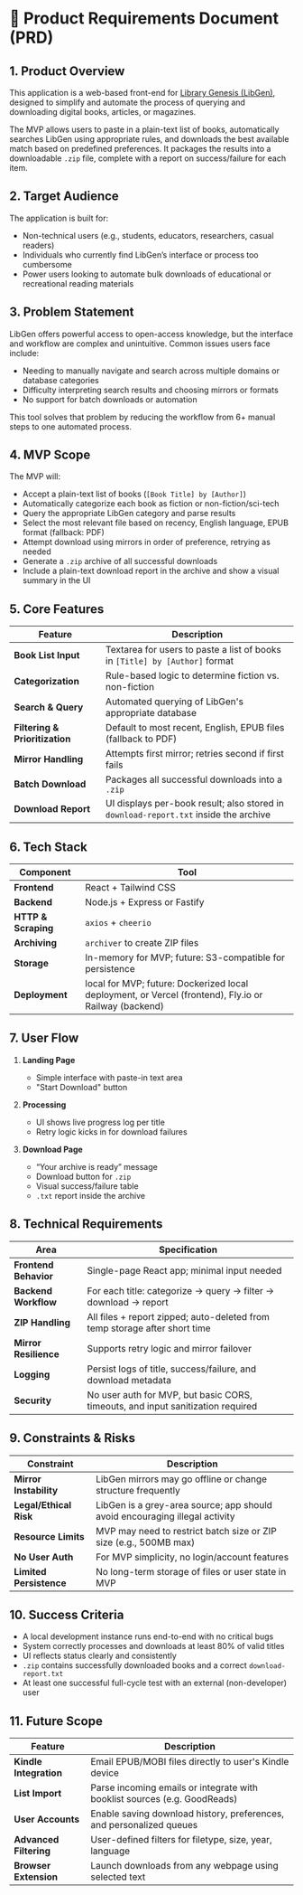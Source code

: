 
# 📄 Product Requirements Document (PRD)

## 1. Product Overview

This application is a web-based front-end for [Library Genesis (LibGen)](http://libgen.rs), designed to simplify and automate the process of querying and downloading digital books, articles, or magazines.

The MVP allows users to paste in a plain-text list of books, automatically searches LibGen using appropriate rules, and downloads the best available match based on predefined preferences. It packages the results into a downloadable `.zip` file, complete with a report on success/failure for each item.

## 2. Target Audience

The application is built for:
- Non-technical users (e.g., students, educators, researchers, casual readers)
- Individuals who currently find LibGen’s interface or process too cumbersome
- Power users looking to automate bulk downloads of educational or recreational reading materials

## 3. Problem Statement

LibGen offers powerful access to open-access knowledge, but the interface and workflow are complex and unintuitive. Common issues users face include:
- Needing to manually navigate and search across multiple domains or database categories
- Difficulty interpreting search results and choosing mirrors or formats
- No support for batch downloads or automation

This tool solves that problem by reducing the workflow from 6+ manual steps to one automated process.

## 4. MVP Scope

The MVP will:
- Accept a plain-text list of books (`[Book Title] by [Author]`)
- Automatically categorize each book as fiction or non-fiction/sci-tech
- Query the appropriate LibGen category and parse results
- Select the most relevant file based on recency, English language, EPUB format (fallback: PDF)
- Attempt download using mirrors in order of preference, retrying as needed
- Generate a `.zip` archive of all successful downloads
- Include a plain-text download report in the archive and show a visual summary in the UI

## 5. Core Features

| Feature | Description |
|--------|-------------|
| **Book List Input** | Textarea for users to paste a list of books in `[Title] by [Author]` format |
| **Categorization** | Rule-based logic to determine fiction vs. non-fiction |
| **Search & Query** | Automated querying of LibGen's appropriate database |
| **Filtering & Prioritization** | Default to most recent, English, EPUB files (fallback to PDF) |
| **Mirror Handling** | Attempts first mirror; retries second if first fails |
| **Batch Download** | Packages all successful downloads into a `.zip` |
| **Download Report** | UI displays per-book result; also stored in `download-report.txt` inside the archive |

## 6. Tech Stack

| Component | Tool |
|----------|------|
| **Frontend** | React + Tailwind CSS |
| **Backend** | Node.js + Express or Fastify |
| **HTTP & Scraping** | `axios` + `cheerio` |
| **Archiving** | `archiver` to create ZIP files |
| **Storage** | In-memory for MVP; future: S3-compatible for persistence |
| **Deployment** | local for MVP; future: Dockerized local deployment, or Vercel (frontend), Fly.io or Railway (backend) |

## 7. User Flow

1. **Landing Page**
   - Simple interface with paste-in text area
   - "Start Download" button

2. **Processing**
   - UI shows live progress log per title
   - Retry logic kicks in for download failures

3. **Download Page**
   - “Your archive is ready” message
   - Download button for `.zip`
   - Visual success/failure table
   - `.txt` report inside the archive

## 8. Technical Requirements

| Area | Specification |
|------|---------------|
| **Frontend Behavior** | Single-page React app; minimal input needed |
| **Backend Workflow** | For each title: categorize → query → filter → download → report |
| **ZIP Handling** | All files + report zipped; auto-deleted from temp storage after short time |
| **Mirror Resilience** | Supports retry logic and mirror failover |
| **Logging** | Persist logs of title, success/failure, and download metadata |
| **Security** | No user auth for MVP, but basic CORS, timeouts, and input sanitization required |

## 9. Constraints & Risks

| Constraint | Description |
|------------|-------------|
| **Mirror Instability** | LibGen mirrors may go offline or change structure frequently |
| **Legal/Ethical Risk** | LibGen is a grey-area source; app should avoid encouraging illegal activity |
| **Resource Limits** | MVP may need to restrict batch size or ZIP size (e.g., 500MB max) |
| **No User Auth** | For MVP simplicity, no login/account features |
| **Limited Persistence** | No long-term storage of files or user state in MVP |

## 10. Success Criteria

- A local development instance runs end-to-end with no critical bugs
- System correctly processes and downloads at least 80% of valid titles
- UI reflects status clearly and consistently
- `.zip` contains successfully downloaded books and a correct `download-report.txt`
- At least one successful full-cycle test with an external (non-developer) user

## 11. Future Scope

| Feature | Description |
|---------|-------------|
| **Kindle Integration** | Email EPUB/MOBI files directly to user's Kindle device |
| **List Import** | Parse incoming emails or integrate with booklist sources (e.g. GoodReads) |
| **User Accounts** | Enable saving download history, preferences, and personalized queues |
| **Advanced Filtering** | User-defined filters for filetype, size, year, language |
| **Browser Extension** | Launch downloads from any webpage using selected text |
